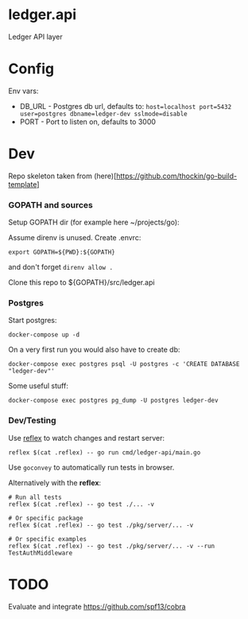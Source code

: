 # ledger.api
Ledger API layer

# Config

Env vars:

* DB_URL - Postgres db url, defaults to: `host=localhost port=5432 user=postgres dbname=ledger-dev sslmode=disable`
* PORT - Port to listen on, defaults to 3000

# Dev

Repo skeleton taken from (here)[https://github.com/thockin/go-build-template]

### GOPATH and sources

Setup GOPATH dir (for example here ~/projects/go):

Assume direnv is unused. Create .envrc:
```
export GOPATH=${PWD}:${GOPATH}
```
and don't forget `direnv allow .`

Clone this repo to ${GOPATH}/src/ledger.api

### Postgres

Start postgres:

```
docker-compose up -d
```

On a very first run you would also have to create db:

```
docker-compose exec postgres psql -U postgres -c 'CREATE DATABASE "ledger-dev"'
```

Some useful stuff:

```
docker-compose exec postgres pg_dump -U postgres ledger-dev
```

### Dev/Testing

Use [reflex](https://github.com/cespare/reflex) to watch changes and restart server:

```
reflex $(cat .reflex) -- go run cmd/ledger-api/main.go
```

Use `goconvey` to automatically run tests in browser.

Alternatively with the **reflex**:

```
# Run all tests
reflex $(cat .reflex) -- go test ./... -v

# Or specific package
reflex $(cat .reflex) -- go test ./pkg/server/... -v

# Or specific examples
reflex $(cat .reflex) -- go test ./pkg/server/... -v --run TestAuthMiddleware
```

# TODO

Evaluate and integrate https://github.com/spf13/cobra
